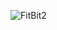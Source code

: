 

![FitBit2](https://user-images.githubusercontent.com/69495267/223323514-9845d40e-8ad8-4da7-89ff-1cf6ac791925.gif)


